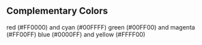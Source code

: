 ## Complementary Colors


red (#FF0000) and cyan (#00FFFF)
green (#00FF00) and magenta (#FF00FF)
blue (#0000FF) and yellow (#FFFF00)
